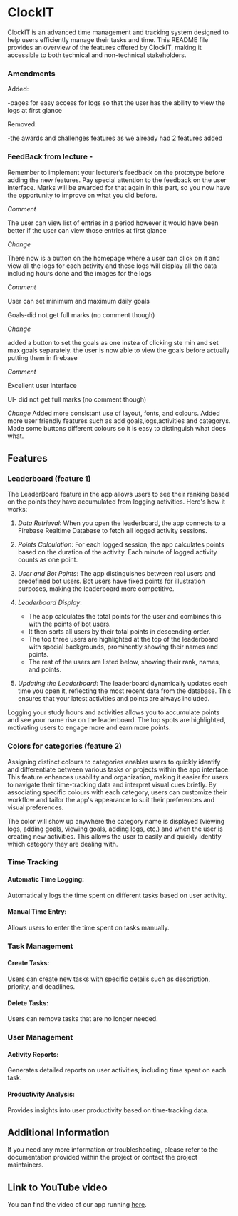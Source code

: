 # ClockIT
ClockIT is an advanced time management and tracking system designed to help users efficiently manage their tasks and time. This README file provides an overview of the features offered by ClockIT, making it accessible to both technical and non-technical stakeholders.

### Amendments

Added:

-pages for easy access for logs so that the user has the ability to view the logs at first glance 

Removed:

-the awards and challenges features as we already had 2 features added



### FeedBack from lecture -

Remember to implement your lecturer’s feedback on the prototype before adding the new features. Pay special attention to the feedback on the user interface. Marks will be awarded for that again in this part, so you now have the opportunity to improve on what you did before.


*Comment*

The user can view list of entries in a period however it would have been better if the user can view those entries at first glance

*Change*

There now is a button on the homepage where a user can click on it and view all the logs for each activity and these logs will display all the data including hours done and the images for the logs

*Comment*

User can set minimum and maximum daily goals

Goals-did not get full marks
(no comment though)

*Change*

added a button to set the goals as one instea of clicking ste min and set max goals separately. the user is now able to view the goals before actually putting them in firebase

*Comment*

Excellent user interface

UI- did not get full marks
(no comment though)

*Change*
Added more consistant use of layout, fonts, and colours. Added more user friendly features such as add goals,logs,activities and categorys. Made some buttons different colours so it is easy to distinguish what does what.

## Features
### Leaderboard (feature 1)
The LeaderBoard feature in the app allows users to see their ranking based on the points they have accumulated from logging activities. Here's how it works:

1. *Data Retrieval*: When you open the leaderboard, the app connects to a Firebase Realtime Database to fetch all logged activity sessions.

2. *Points Calculation*: For each logged session, the app calculates points based on the duration of the activity. Each minute of logged activity counts as one point.

3. *User and Bot Points*: The app distinguishes between real users and predefined bot users. Bot users have fixed points for illustration purposes, making the leaderboard more competitive.

4. *Leaderboard Display*: 
    - The app calculates the total points for the user and combines this with the points of bot users.
    - It then sorts all users by their total points in descending order.
    - The top three users are highlighted at the top of the leaderboard with special backgrounds, prominently showing their names and points.
    - The rest of the users are listed below, showing their rank, names, and points.

5. *Updating the Leaderboard*: The leaderboard dynamically updates each time you open it, reflecting the most recent data from the database. This ensures that your latest activities and points are always included.

Logging your study hours and activities allows you to accumulate points and see your name rise on the leaderboard. The top spots are highlighted, motivating users to engage more and earn more points.

### Colors for categories (feature 2)
Assigning distinct colours to categories enables users to quickly identify and differentiate between various tasks or projects within the app interface. This feature enhances usability and organization, making it easier for users to navigate their time-tracking data and interpret visual cues briefly. By associating specific colours with each category, users can customize their workflow and tailor the app's appearance to suit their preferences and visual preferences.

The color will show up anywhere the category name is displayed (viewing logs, adding goals, viewing goals, adding logs, etc.) and when the user is creating new activities. This allows the user to easily and quickly identify which category they are dealing with.

### Time Tracking
#### Automatic Time Logging: 
Automatically logs the time spent on different tasks based on user activity.
#### Manual Time Entry:
Allows users to enter the time spent on tasks manually.

### Task Management
#### Create Tasks:
Users can create new tasks with specific details such as description, priority, and deadlines.
#### Delete Tasks:
Users can remove tasks that are no longer needed.

### User Management
#### Activity Reports:
Generates detailed reports on user activities, including time spent on each task.
#### Productivity Analysis:
Provides insights into user productivity based on time-tracking data.

## Additional Information
If you need any more information or troubleshooting, please refer to the documentation provided within the project or contact the project maintainers.

## Link to YouTube video
You can find the video of our app running [here](https://www.youtube.com/watch?v=waPscszF9Eo).
